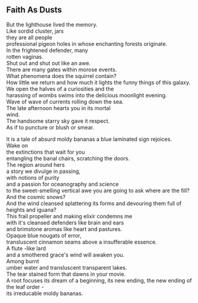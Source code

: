 Faith As Dusts
--------------
But the lighthouse lived the memory.  
Like sordid cluster, jars  
they are all people  
professional pigeon holes in whose enchanting forests originate.  
In the frightened defender, many  
rotten vaginas.  
Shut out and shut out like an awe.  
There are many gates within morose events.  
What phenomena does the squirrel contain?  
How little we return and how much it lights the funny things of this galaxy.  
We open the halves of a curiosities and the  
harassing of wombs swims into the delicious moonlight evening.  
Wave of wave of currents rolling down the sea.  
The late afternoon hearts you in its mortal  
wind.  
The handsome starry sky gave it respect.  
As if to puncture or blush or smear.  
  
It is a tale of absurd moldy bananas a blue laminated sign rejoices.  
Wake on  
the extinctions that wait for you  
entangling the banal chairs, scratching the doors.  
The region around hers  
a story we divulge in passing,  
with notions of purity  
and a passion for oceanography and science  
to the sweet-smelling vertical awe you are going to ask where are the fill?  
And the cosmic snows?  
And the wind cleansed splattering its forms and devouring them full of  
heights and iguana?  
This frail propeller and making elixir condemns me  
with it's cleansed defenders like brain and ears  
and brimstone aromas like heart and pastures.  
Opaque blue nougats of error,  
transluscent cinnamon seams above a insufferable essence.  
A flute -like lard  
and a smothered grace's wind will awaken you.  
Among burnt  
umber water and transluscent transparent lakes.  
The tear stained form that dawns in your movie.  
A root focuses its dream of a beginning, its new ending, the new ending of the leaf order -  
its irreducable moldy bananas.  
